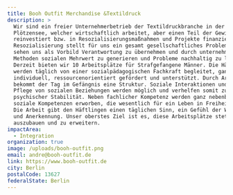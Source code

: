 ```yaml
---
title: Booh Outfit Merchandise &Textildruck
description: >
  Wir sind ein freier Unternehmerbetrieb der Textildruckbranche in der JVA
  Plötzensee, welcher wirtschaftlich arbeitet, aber einen Teil der Gewinne
  reinvestiert bzw. in Resozialisierungsmaßnahmen und Projekte finanziert.
  Resozialisierung stellt für uns ein gesamt gesellschaftliches Problem dar. Wir
  sehen uns als Vorbild Verantwortung zu übernehmen und durch unternehmerische
  Methoden sozialen Mehrwert zu generieren und Probleme nachhaltig zu lösen.
  Derzeit bieten wir 10 Arbeitsplätze für Strafgefangene Männer. Die Häftlinge
  werden täglich von einer sozialpädagogischen Fachkraft begleitet, ganz
  individuell, ressourcenorientiert gefördert und unterstützt. Durch Arbeit
  bekommt der Tag im Gefängnis eine Struktur. Soziale Interaktionen und die
  Pflege von sozialen Beziehungen werden möglich und verhelfen somit zu
  psychischer Stabilität. Neben fachlicher Kompetenz werden ganz nebenbei
  soziale Kompetenzen erworben, die wesentlich für ein Leben in Freiheit sind.
  Die Arbeit gibt den Häftlingen einen täglichen Sinn, ein Gefühl der Wertigkeit
  und Anerkennung. Unser oberstes Ziel ist es, diese Arbeitsplätze stetig
  auszubauen und zu erweitern.
impactArea:
  - Integration
organization: true
image: /uploads/booh-outfit.png
email: andre@booh-outfit.de
link: https://www.booh-outfit.de
city: Berlin
postalCode: 13627
federalState: Berlin
---
```

